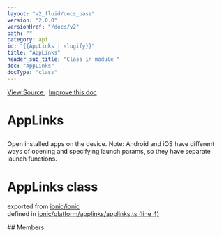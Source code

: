 ```yaml
---
layout: "v2_fluid/docs_base"
version: "2.0.0"
versionHref: "/docs/v2"
path: ""
category: api
id: "{{AppLinks | slugify}}"
title: "AppLinks"
header_sub_title: "Class in module "
doc: "AppLinks"
docType: "class"
---
```



<div class="improve-docs">
  <a href='http://github.com/driftyco/ionic2/tree/master/ionic/platform/applinks/applinks.ts#L3'>
    View Source
  </a>
  &nbsp;
  <a href='http://github.com/driftyco/ionic2/edit/master/ionic/platform/applinks/applinks.ts#L3'>
    Improve this doc
  </a>
</div>




<h1 class="api-title">

  AppLinks



</h1>





<p>Open installed apps on the device. Note: Android and iOS have different ways of
opening and specifying launch params, so they have separate launch functions.</p>


<h1 class="class export">AppLinks <span class="type">class</span></h1>
<p class="module">exported from <a href='undefined'>ionic/ionic</a><br/>
defined in <a href="https://github.com/driftyco/ionic2/tree/master/ionic/platform/applinks/applinks.ts#L4-L73">ionic/platform/applinks/applinks.ts (line 4)</a>
</p>
## Members


